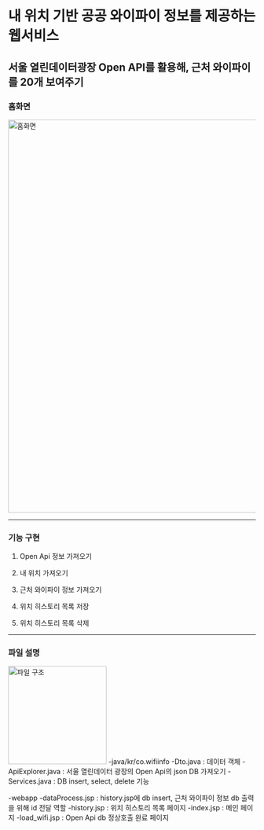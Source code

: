 # 내 위치 기반 공공 와이파이 정보를 제공하는 웹서비스
## 서울 열린데이터광장 Open API를 활용해, 근처 와이파이를 20개 보여주기

### 홈화면
<img width="800" alt="홈화면" src="https://user-images.githubusercontent.com/111031449/230828745-f224335e-8b62-4f99-afde-15ecfaa5b1d0.png">

*****
### 기능 구현
1. Open Api 정보 가져오기

2. 내 위치 가져오기

3. 근처 와이파이 정보 가져오기

4. 위치 히스토리 목록 저장

5. 위치 히스토리 목록 삭제

*****
### 파일 설명
<img width="200" alt="파일 구조" src="https://user-images.githubusercontent.com/111031449/230829987-3a47c747-c0b5-4db6-8619-79fb7052b05b.png">
 -java/kr/co.wifiinfo 
  -Dto.java : 데이터 객체
  -ApiExplorer.java : 서울 열린데이터 광장의 Open Api의 json DB 가져오기
  -Services.java : DB insert, select, delete 기능
  
 -webapp
  -dataProcess.jsp : history.jsp에 db insert, 근처 와이파이 정보 db 출력을 위해 id 전달 역할
  -history.jsp : 위치 히스토리 목록 페이지 
  -index.jsp : 메인 페이지
  -load_wifi.jsp : Open Api db 정상호출 완료 페이지
